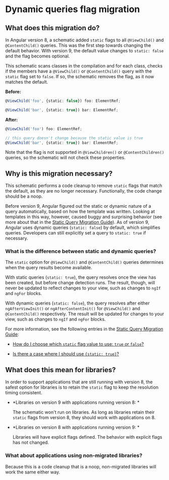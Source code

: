 
# Dynamic queries flag migration

## What does this migration do?

In Angular version 8, a schematic added `static` flags to all `@ViewChild()` and `@ContentChild()` queries.
This was the first step towards changing the default behavior.
With version 9, the default value changes to `static: false` and the flag becomes optional.

This schematic scans classes in the compilation and for each class, checks if the members have a `@ViewChild()` or `@ContentChild()` query with the `static` flag set to `false`.
If so, the schematic removes the flag, as it now matches the default.

**Before:**
```ts
@ViewChild('foo', {static: false}) foo: ElementRef;

@ViewChild('bar', {static: true}) bar: ElementRef;
```


**After:**
```ts
@ViewChild('foo') foo: ElementRef;

// this query doesn't change because the static value is true
@ViewChild('bar', {static: true}) bar: ElementRef;
```

Note that the flag is not supported in `@ViewChildren()` or `@ContentChildren()` queries, so the schematic will not check these properties.


## Why is this migration necessary?

This schematic performs a code cleanup to remove `static` flags that match the default, as they are no longer necessary.
Functionally, the code change should be a noop.

Before version 9, Angular figured out the static or dynamic nature of a query automatically, based on how the template was written.
Looking at templates in this way, however, caused buggy and surprising behavior (see more about that in the [Static Query Migration Guide](guide/static-query-migration#what-does-this-flag-mean)).
As of version 9, Angular uses dynamic queries (`static: false`) by default, which simplifies queries.
Developers can still explicitly set a query to `static: true` if necessary.


<div class=" alert is-helpful">

### What is the difference between static and dynamic queries?

The `static` option for `@ViewChild()` and `@ContentChild()` queries determines when the query results become available.

With static queries (`static: true`), the query resolves once the view has been created, but before change detection runs.
The result, though, will never be updated to reflect changes to your view, such as changes to `ngIf` and `ngFor` blocks.

With dynamic queries (`static: false`), the query resolves after either `ngAfterViewInit()` or `ngAfterContentInit()` for `@ViewChild()` and `@ContentChild()` respectively.
The result will be updated for changes to your view, such as changes to `ngIf` and `ngFor` blocks.

For more information, see the following entries in the
[Static Query Migration Guide](guide/static-query-migration):

* [How do I choose which `static` flag value to use: `true` or `false`?](guide/static-query-migration#how-do-i-choose-which-static-flag-value-to-use-true-or-false)

* [Is there a case where I should use `{static: true}`?](guide/static-query-migration#is-there-a-case-where-i-should-use-static-true)

</div>


## What does this mean for libraries?

In order to support applications that are still running with version 8, the safest option for libraries is to retain the `static` flag to keep the resolution timing consistent.

- *Libraries on version 9 with applications running version 8: *

  The schematic won't run on libraries.
  As long as libraries retain their `static` flags from version 8, they should work with applications on 8.

- *Libraries on version 8 with applications running version 9: *

  Libraries will have explicit flags defined.
  The behavior with explicit flags has not changed.


### What about applications using non-migrated libraries?

Because this is a code cleanup that is a noop, non-migrated libraries will work the same either way.
